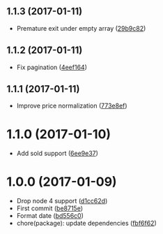 <a name="1.1.3"></a>
## 1.1.3 (2017-01-11)

* Premature exit under empty array ([29b9c82](https://github.com/kikobeats/merkawind-api/commit/29b9c82))



<a name="1.1.2"></a>
## 1.1.2 (2017-01-11)

* Fix pagination ([4eef164](https://github.com/kikobeats/merkawind-api/commit/4eef164))



<a name="1.1.1"></a>
## 1.1.1 (2017-01-11)

* Improve price normalization ([773e8ef](https://github.com/kikobeats/merkawind-api/commit/773e8ef))



<a name="1.1.0"></a>
# 1.1.0 (2017-01-10)

* Add sold support ([6ee9e37](https://github.com/kikobeats/merkawind-api/commit/6ee9e37))



<a name="1.0.0"></a>
# 1.0.0 (2017-01-09)

* Drop node 4 support ([d1cc62d](https://github.com/kikobeats/merkawind-api/commit/d1cc62d))
* First commit ([be8715e](https://github.com/kikobeats/merkawind-api/commit/be8715e))
* Format date ([bd556c0](https://github.com/kikobeats/merkawind-api/commit/bd556c0))
* chore(package): update dependencies ([fbf6f62](https://github.com/kikobeats/merkawind-api/commit/fbf6f62))



